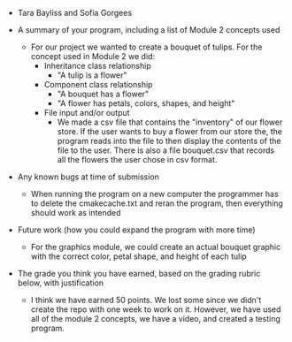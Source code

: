 - Tara Bayliss and Sofia Gorgees


- A summary of your program, including a list of Module 2 concepts used
  - For our project we wanted to create a bouquet of tulips. For the concept used in Module 2 we did:
    - Inheritance class relationship
        - "A tulip is a flower"
     - Component class relationship
       - "A bouquet has a flower"
       - "A flower has petals, colors, shapes, and height"
    - File input and/or output
      - We made a csv file that contains the "inventory" of our flower store. If the user wants to buy a flower from our store the, the program reads into the file to then display the contents of the file to the user.
There is also a file bouquet.csv that records all the flowers the user chose in csv format.
- Any known bugs at time of submission
  - When running the program on a new computer the programmer has to delete the cmakecache.txt and reran the program, then everything should work as intended 
- Future work (how you could expand the program with more time)
    - For the graphics module, we could create an actual bouquet graphic with the correct color, petal shape, and height of each tulip
- The grade you think you have earned, based on the grading rubric below, with justification
    - I think we have earned 50 points. We lost some since we didn't create the repo with one week to work on it. However, we have used all of the module 2 concepts, we have a video, and created a testing program. 
